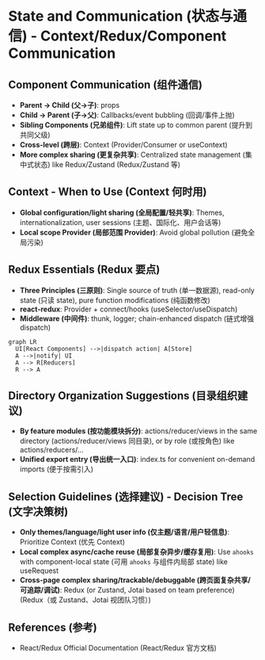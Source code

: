 # State and Communication (状态与通信) - Context/Redux/Component Communication

## Component Communication (组件通信)

- **Parent → Child (父→子)**: props
- **Child → Parent (子→父)**: Callbacks/event bubbling (回调/事件上抛)
- **Sibling Components (兄弟组件)**: Lift state up to common parent (提升到共同父级)
- **Cross-level (跨层)**: Context (Provider/Consumer or useContext)
- **More complex sharing (更复杂共享)**: Centralized state management (集中式状态) like Redux/Zustand (Redux/Zustand 等)

## Context - When to Use (Context 何时用)

- **Global configuration/light sharing (全局配置/轻共享)**: Themes, internationalization, user sessions (主题、国际化、用户会话等)
- **Local scope Provider (局部范围 Provider)**: Avoid global pollution (避免全局污染)

## Redux Essentials (Redux 要点)

- **Three Principles (三原则)**: Single source of truth (单一数据源), read-only state (只读 state), pure function modifications (纯函数修改)
- **react-redux**: Provider + connect/hooks (useSelector/useDispatch)
- **Middleware (中间件)**: thunk, logger; chain-enhanced dispatch (链式增强 dispatch)

```mermaid
graph LR
  UI[React Components] -->|dispatch action| A[Store]
  A -->|notify| UI
  A --> R[Reducers]
  R --> A
```

## Directory Organization Suggestions (目录组织建议)

- **By feature modules (按功能模块拆分)**: actions/reducer/views in the same directory (actions/reducer/views 同目录), or by role (或按角色) like actions/reducers/...
- **Unified export entry (导出统一入口)**: index.ts for convenient on-demand imports (便于按需引入)

## Selection Guidelines (选择建议) - Decision Tree (文字决策树)

- **Only themes/language/light user info (仅主题/语言/用户轻信息)**: Prioritize Context (优先 Context)
- **Local complex async/cache reuse (局部复杂异步/缓存复用)**: Use `ahooks` with component-local state (可用 `ahooks` 与组件内局部 state) like useRequest
- **Cross-page complex sharing/trackable/debuggable (跨页面复杂共享/可追踪/调试)**: Redux (or Zustand, Jotai based on team preference) (Redux（或 Zustand、Jotai 视团队习惯）)

## References (参考)

- React/Redux Official Documentation (React/Redux 官方文档)

